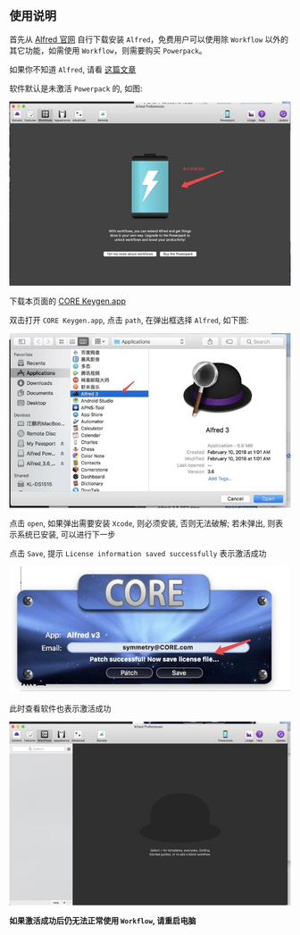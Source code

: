 ## 使用说明

首先从 [Alfred 官网](https://www.alfredapp.com/) 自行下载安装 `Alfred`，免费用户可以使用除 `Workflow` 以外的其它功能，如需使用 `Workflow`，则需要购买 `Powerpack`。

如果你不知道 `Alfred`, 请看 [这篇文章](https://lhajh.github.io/mac/2018/06/01/Alfred.html)

软件默认是未激活 `Powerpack` 的, 如图:

![](1375938-0ca46b922e95440b.jpeg)

下载本页面的 [CORE Keygen.app](https://github.com/lhajh/Alfred-Powerpack/archive/master.zip)

双击打开 `CORE Keygen.app`, 点击 `path`, 在弹出框选择 `Alfred`, 如下图:

![](1375938-88a9e9a4c0c798df.jpeg)

点击 `open`, 如果弹出需要安装 `Xcode`, 则必须安装, 否则无法破解; 若未弹出, 则表示系统已安装, 可以进行下一步

点击 `Save`, 提示 `License information saved successfully` 表示激活成功

![](1375938-6dd810bc784387dd.jpeg)

此时查看软件也表示激活成功

![](1375938-e6d5dcb3de059cb7.jpeg)

**如果激活成功后仍无法正常使用 `Workflow`, 请重启电脑**
